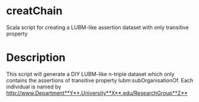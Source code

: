# creatChain
Scala script for creating a LUBM-like assertion dataset with only transitive property

# Description
This script will generate a DIY LUBM-like n-triple dataset which only contains the assertions of transitive property lubm:subOrganisationOf. Each individual is named by <http://www.Department**Y**.University**X**.edu/ResearchGroup**Z**>
